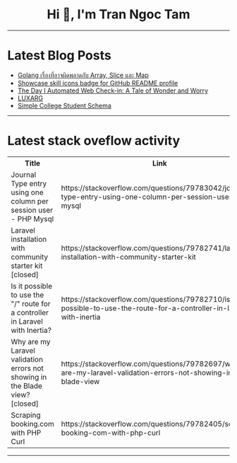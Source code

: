 <h1 align="center">Hi 👋, I'm Tran Ngoc Tam</h1>

---

# Latest Blog Posts 
<!-- BLOG-POST-LIST:START -->
- [Golang เรื่องที่อาจผิดพลาดกับ Array, Slice และ Map](https://dev.to/jameinprogress/golang-eruuengthiiaacchphidphlaadkab-array-slice-aela-map-42gc)
- [Showcase skill icons badge for GitHub README profile](https://dev.to/thuongtruong/showcase-skill-icons-badge-for-github-readme-profile-8bg)
- [The Day I Automated Web Check-in: A Tale of Wonder and Worry](https://dev.to/ankur_bansal_d7487ae561e7/the-day-i-automated-web-check-in-a-tale-of-wonder-and-worry-3fem)
- [LUXARG](https://dev.to/amzy31/luxarg-2efb)
- [Simple College Student Schema](https://dev.to/mbewe_catherine24cb068_6/simple-college-student-schema-3egi)
<!-- BLOG-POST-LIST:END -->

---

# Latest stack oveflow activity
<table>
  <tr><th>Title</th><th>Link</th></tr>
  <!-- STACKOVERFLOW:START --><tr><td>Journal Type entry using one column per session user - PHP Mysql</td><td>https://stackoverflow.com/questions/79783042/journal-type-entry-using-one-column-per-session-user-php-mysql</td></tr><tr><td>Laravel installation with community starter kit [closed]</td><td>https://stackoverflow.com/questions/79782741/laravel-installation-with-community-starter-kit</td></tr><tr><td>Is it possible to use the &quot;/&quot; route for a controller in Laravel with Inertia?</td><td>https://stackoverflow.com/questions/79782710/is-it-possible-to-use-the-route-for-a-controller-in-laravel-with-inertia</td></tr><tr><td>Why are my Laravel validation errors not showing in the Blade view? [closed]</td><td>https://stackoverflow.com/questions/79782697/why-are-my-laravel-validation-errors-not-showing-in-the-blade-view</td></tr><tr><td>Scraping booking.com with PHP Curl</td><td>https://stackoverflow.com/questions/79782405/scraping-booking-com-with-php-curl</td></tr><!-- STACKOVERFLOW:END -->
</table>

---



